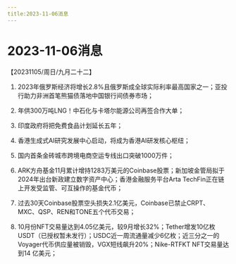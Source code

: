 ```yaml
---
title:2023-11-06消息
---
```

# 2023-11-06消息
【20231105/周日/九月二十二】
1. 2023年俄罗斯经济将增长2.8%且俄罗斯成全球实际利率最高国家之一；亚投行助力非洲首笔熊猫债落地中国银行间债券市场；

2. 年供300万吨LNG！中石化与卡塔尔能源公司再签合作大单；

3. 印度政府将把免费食品计划延长五年；

4. 香港生成式AI研究发展中心启动，将成为香港AI研发核心枢纽；

5. 国内首条金砖城市跨境电商空运专线出口突破1000万件；

6. ARK方舟基金11月累计增持1283万美元的Coinbase股票；新加坡金管局拟于2024年出台新政建立数字资产中心；香港金融服务平台Arta TechFin正在链上开发受监管、可互操作的基金代币；

7. 过去30天Coinbase股票空头损失2.1亿美元，Coinbase已禁止CRPT、MXC、QSP、REN和TONE五个代币交易；

8. 10月份NFT交易量达到4.05亿美元，较9月增长32%；Tether增发10亿枚USDT（已授权暂未发行）；USDC近一周流通量减少6亿枚；近三分之一的Voyager代币供应量被销毁，VGX短线飙升20%；Nike-RTFKT NFT交易量达到14 亿美元；